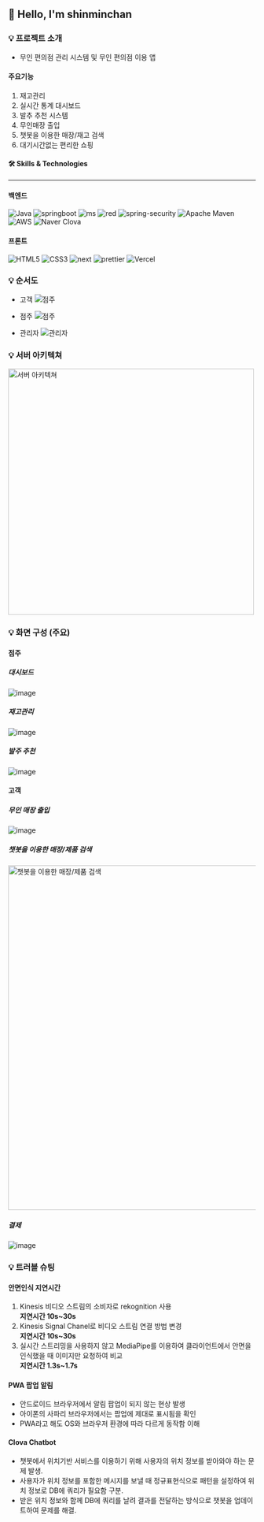 ## 👋 Hello, I'm shinminchan


### 💡 프로젝트 소개

- 무인 편의점 관리 시스템 및 무인 편의점 이용 앱

#### 주요기능

1. 재고관리
2. 실시간 통계 대시보드
3. 발추 추천 시스템
4. 무인매장 출입
5. 챗봇을 이용한 매장/재고 검색
6. 대기시간없는 편리한 쇼핑


#### 🛠️ Skills & Technologies
- - -


#### 백엔드

![Java](https://img.shields.io/badge/java-%23ED8B00.svg?style=for-the-badge&logo=openjdk&logoColor=white)
![springboot](https://img.shields.io/badge/Spring-6DB33F?style=for-the-badge&logo=spring&logoColor=white)
![ms](https://img.shields.io/badge/MySQL-005C84?style=for-the-badge&logo=mysql&logoColor=white)
![red](https://img.shields.io/badge/redis-%23DD0031.svg?&style=for-the-badge&logo=redis&logoColor=white)
![spring-security](https://img.shields.io/badge/Spring_Security-6DB33F?style=for-the-badge&logo=Spring-Security&logoColor=white)
![Apache Maven](https://img.shields.io/badge/Apache%20Maven-C71A36?style=for-the-badge&logo=Apache%20Maven&logoColor=white)
![AWS](https://img.shields.io/badge/AWS-%23FF9900.svg?style=for-the-badge&logo=amazon-aws&logoColor=white)
![Naver Clova](https://img.shields.io/badge/NAVER_CLOVA-%46E3B7.svg?style=for-the-badge&logoColor=white)

#### 프론트

![HTML5](https://img.shields.io/badge/HTML5-E34F26?style=for-the-badge&logo=html5&logoColor=white)
![CSS3](https://img.shields.io/badge/CSS3-1572B6?style=for-the-badge&logo=css3&logoColor=white)
![next](https://img.shields.io/badge/Next.js-000?logo=nextdotjs&logoColor=fff&style=for-the-badge)
![prettier](https://img.shields.io/badge/prettier-1A2C34?style=for-the-badge&logo=prettier&logoColor=F7BA3E)
![Vercel](https://img.shields.io/badge/vercel-%23000000.svg?style=for-the-badge&logo=vercel&logoColor=white)

### 💡 순서도

- 고객
  <img src="https://github.com/SSG-Golden-Snitch/.github/assets/149459170/3fbd5413-5a0e-441c-a018-73f681fa96fd" alt="점주"/>

- 점주
  <img src="https://github.com/SSG-Golden-Snitch/.github/assets/149459170/d59c62e6-63a6-47a9-97ec-ea223a22a942" alt="점주"/>

- 관리자
  <img src="https://github.com/SSG-Golden-Snitch/.github/assets/149459170/915affe0-f9b9-49e1-aff8-84e922374a7c" alt="관리자"/>

### 💡 서버 아키텍쳐

<img src="https://github.com/SSG-Golden-Snitch/.github/assets/149459170/5a6a0fc3-d1ac-4d58-850b-cee3b4cdac8c" width='500px' alt="서버 아키텍쳐"/>

### 💡 화면 구성 (주요)

#### 점주

##### 대시보드
![image](https://github.com/SSG-Golden-Snitch/.github/assets/35947660/eb998985-76a1-4f4e-914f-6fb21166ed45)

##### 재고관리
![image](https://github.com/SSG-Golden-Snitch/.github/assets/35947660/4ea1a5f4-a23a-46a0-9ca9-9e1f22928df5)

##### 발주 추천
![image](https://github.com/SSG-Golden-Snitch/.github/assets/35947660/86e6cc24-92a0-4848-a81f-9e45288b1652)

#### 고객

##### 무인 매장 출입
![image](https://github.com/SSG-Golden-Snitch/.github/assets/35947660/e261bb6a-1ef4-4fc7-9ee6-08bd9e095eb4)

##### 챗봇을 이용한 매장/제품 검색
<img src="https://github.com/SSG-Golden-Snitch/.github/assets/35947660/ed65c61f-5250-4d06-aaf1-dc0e1534d283" height="700px" alt="챗봇을 이용한 매장/제품 검색" />

##### 결제
![image](https://github.com/SSG-Golden-Snitch/.github/assets/35947660/3d7f6ad2-a8df-4304-855d-1686533e81a0)

### 💡 트러블 슈팅

#### 안면인식 지연시간
1. Kinesis 비디오 스트림의 소비자로 rekognition 사용 \
**지연시간 10s~30s**
2. Kinesis Signal Chanel로 비디오 스트림 연결 방법 변경 \
**지연시간 10s~30s**
3. 실시간 스트리밍을 사용하지 않고 MediaPipe를 이용하여 클라이언트에서 안면을 인식했을 때 이미지만 요청하여 비교 \
**지연시간 1.3s~1.7s**

#### PWA 팝업 알림
- 안드로이드 브라우저에서 알림 팝업이 되지 않는 현상 발생
- 아이폰의 사파리 브라우저에서는 팝업에 제대로 표시됨을 확인
- PWA라고 해도 OS와 브라우저 환경에 따라 다르게 동작함 이해 

#### Clova Chatbot
- 챗봇에서 위치기반 서비스를 이용하기 위해 사용자의 위치 정보를 받아와야 하는 문제 발생.
- 사용자가 위치 정보를 포함한 메시지를 보낼 때 정규표현식으로 패턴을 설정하여 위치 정보로 DB에 쿼리가 필요함 구분.
- 받은 위치 정보와 함께 DB에 쿼리를 날려 결과를 전달하는 방식으로 챗봇을 업데이트하여 문제를 해결.
